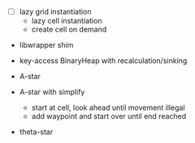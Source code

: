- [ ] lazy grid instantiation
  - lazy cell instantiation
  - create cell on demand
- libwrapper shim

- key-access BinaryHeap with recalculation/sinking
- A-star
- A-star with simplify
  - start at cell, look ahead until movement illegal
  - add waypoint and start over until end reached
- theta-star